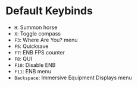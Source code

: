 # Default Keybinds

- `H`: Summon horse
- `X`: Toggle compass
- `F3`: Where Are You? menu
- `F5`: Quicksave
- `F7`: ENB FPS counter
- `F8`: QUI
- `F10`: Disable ENB
- `F11`: ENB menu
- `Backspace`: Immersive Equipment Displays menu

